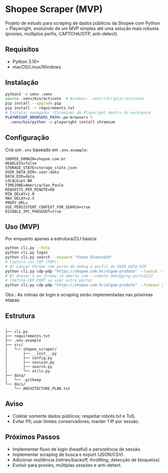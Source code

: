# Shopee Scraper (MVP)

Projeto de estudo para scraping de dados públicos da Shopee com Python + Playwright, evoluindo de um MVP simples até uma solução mais robusta (proxies, múltiplos perfis, CAPTCHA/OTP, anti-detect).

## Requisitos
- Python 3.10+
- macOS/Linux/Windows

## Instalação
```bash
python3 -m venv .venv
source .venv/bin/activate  # Windows: .venv\\Scripts\\activate
pip install --upgrade pip
pip install -r requirements.txt
# Instalar navegador (Chromium) do Playwright dentro do workspace
PLAYWRIGHT_BROWSERS_PATH=.pw-browsers \
  .venv/bin/python -m playwright install chromium
```

## Configuração
Crie um `.env` baseado em `.env.example`:
```env
SHOPEE_DOMAIN=shopee.com.br
HEADLESS=false
STORAGE_STATE=storage_state.json
USER_DATA_DIR=.user-data
DATA_DIR=data
LOCALE=pt-BR
TIMEZONE=America/Sao_Paulo
REQUESTS_PER_MINUTE=60
MIN_DELAY=1.0
MAX_DELAY=2.5
PROXY_URL=
USE_PERSISTENT_CONTEXT_FOR_SEARCH=true
DISABLE_3PC_PHASEOUT=true
```

## Uso (MVP)
Por enquanto apenas a estrutura/CLI básica:
```bash
python cli.py --help
python cli.py login
python cli.py search --keyword "fones bluetooth"
# Captura via CDP (PDP):
# A) Lançar Chrome com porta de debug e perfil do USER_DATA_DIR
python cli.py cdp-pdp "https://shopee.com.br/algum-produto" --launch --timeout 25
# B) Anexar a um Chrome já aberto com --remote-debugging-port=9222
# (defina CDP_PORT se usar outra porta)
python cli.py cdp-pdp "https://shopee.com.br/algum-produto" --timeout 25
```
Obs.: As rotinas de login e scraping serão implementadas nas próximas etapas.

## Estrutura
```
.
├── cli.py
├── requirements.txt
├── .env.example
├── src/
│   └── shopee_scraper/
│       ├── __init__.py
│       ├── config.py
│       ├── session.py
│       ├── search.py
│       └── utils.py
├── data/
│   └── .gitkeep
└── docs/
    └── ARCHITECTURE_PLAN.txt
```

## Aviso
- Coletar somente dados públicos; respeitar robots.txt e ToS.
- Evitar PII; usar limites conservadores; manter 1 IP por sessão.

## Próximos Passos
- Implementar fluxo de login (headful) e persistência de sessão.
- Implementar scraping de busca e export (JSON/CSV).
- Adicionar resiliência (retries/backoff, throttling, detecção de bloqueios).
- Evoluir para proxies, múltiplas sessões e anti-detect.
